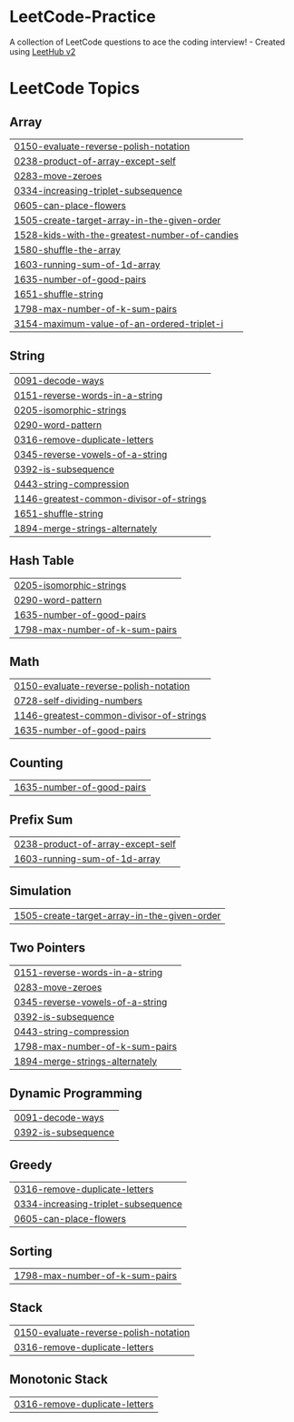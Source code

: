 # LeetCode-Practice
A collection of LeetCode questions to ace the coding interview! - Created using [LeetHub v2](https://github.com/arunbhardwaj/LeetHub-2.0)

<!---LeetCode Topics Start-->
# LeetCode Topics
## Array
|  |
| ------- |
| [0150-evaluate-reverse-polish-notation](https://github.com/kvskranthi/LeetCode-Practice/tree/master/0150-evaluate-reverse-polish-notation) |
| [0238-product-of-array-except-self](https://github.com/kvskranthi/LeetCode-Practice/tree/master/0238-product-of-array-except-self) |
| [0283-move-zeroes](https://github.com/kvskranthi/LeetCode-Practice/tree/master/0283-move-zeroes) |
| [0334-increasing-triplet-subsequence](https://github.com/kvskranthi/LeetCode-Practice/tree/master/0334-increasing-triplet-subsequence) |
| [0605-can-place-flowers](https://github.com/kvskranthi/LeetCode-Practice/tree/master/0605-can-place-flowers) |
| [1505-create-target-array-in-the-given-order](https://github.com/kvskranthi/LeetCode-Practice/tree/master/1505-create-target-array-in-the-given-order) |
| [1528-kids-with-the-greatest-number-of-candies](https://github.com/kvskranthi/LeetCode-Practice/tree/master/1528-kids-with-the-greatest-number-of-candies) |
| [1580-shuffle-the-array](https://github.com/kvskranthi/LeetCode-Practice/tree/master/1580-shuffle-the-array) |
| [1603-running-sum-of-1d-array](https://github.com/kvskranthi/LeetCode-Practice/tree/master/1603-running-sum-of-1d-array) |
| [1635-number-of-good-pairs](https://github.com/kvskranthi/LeetCode-Practice/tree/master/1635-number-of-good-pairs) |
| [1651-shuffle-string](https://github.com/kvskranthi/LeetCode-Practice/tree/master/1651-shuffle-string) |
| [1798-max-number-of-k-sum-pairs](https://github.com/kvskranthi/LeetCode-Practice/tree/master/1798-max-number-of-k-sum-pairs) |
| [3154-maximum-value-of-an-ordered-triplet-i](https://github.com/kvskranthi/LeetCode-Practice/tree/master/3154-maximum-value-of-an-ordered-triplet-i) |
## String
|  |
| ------- |
| [0091-decode-ways](https://github.com/kvskranthi/LeetCode-Practice/tree/master/0091-decode-ways) |
| [0151-reverse-words-in-a-string](https://github.com/kvskranthi/LeetCode-Practice/tree/master/0151-reverse-words-in-a-string) |
| [0205-isomorphic-strings](https://github.com/kvskranthi/LeetCode-Practice/tree/master/0205-isomorphic-strings) |
| [0290-word-pattern](https://github.com/kvskranthi/LeetCode-Practice/tree/master/0290-word-pattern) |
| [0316-remove-duplicate-letters](https://github.com/kvskranthi/LeetCode-Practice/tree/master/0316-remove-duplicate-letters) |
| [0345-reverse-vowels-of-a-string](https://github.com/kvskranthi/LeetCode-Practice/tree/master/0345-reverse-vowels-of-a-string) |
| [0392-is-subsequence](https://github.com/kvskranthi/LeetCode-Practice/tree/master/0392-is-subsequence) |
| [0443-string-compression](https://github.com/kvskranthi/LeetCode-Practice/tree/master/0443-string-compression) |
| [1146-greatest-common-divisor-of-strings](https://github.com/kvskranthi/LeetCode-Practice/tree/master/1146-greatest-common-divisor-of-strings) |
| [1651-shuffle-string](https://github.com/kvskranthi/LeetCode-Practice/tree/master/1651-shuffle-string) |
| [1894-merge-strings-alternately](https://github.com/kvskranthi/LeetCode-Practice/tree/master/1894-merge-strings-alternately) |
## Hash Table
|  |
| ------- |
| [0205-isomorphic-strings](https://github.com/kvskranthi/LeetCode-Practice/tree/master/0205-isomorphic-strings) |
| [0290-word-pattern](https://github.com/kvskranthi/LeetCode-Practice/tree/master/0290-word-pattern) |
| [1635-number-of-good-pairs](https://github.com/kvskranthi/LeetCode-Practice/tree/master/1635-number-of-good-pairs) |
| [1798-max-number-of-k-sum-pairs](https://github.com/kvskranthi/LeetCode-Practice/tree/master/1798-max-number-of-k-sum-pairs) |
## Math
|  |
| ------- |
| [0150-evaluate-reverse-polish-notation](https://github.com/kvskranthi/LeetCode-Practice/tree/master/0150-evaluate-reverse-polish-notation) |
| [0728-self-dividing-numbers](https://github.com/kvskranthi/LeetCode-Practice/tree/master/0728-self-dividing-numbers) |
| [1146-greatest-common-divisor-of-strings](https://github.com/kvskranthi/LeetCode-Practice/tree/master/1146-greatest-common-divisor-of-strings) |
| [1635-number-of-good-pairs](https://github.com/kvskranthi/LeetCode-Practice/tree/master/1635-number-of-good-pairs) |
## Counting
|  |
| ------- |
| [1635-number-of-good-pairs](https://github.com/kvskranthi/LeetCode-Practice/tree/master/1635-number-of-good-pairs) |
## Prefix Sum
|  |
| ------- |
| [0238-product-of-array-except-self](https://github.com/kvskranthi/LeetCode-Practice/tree/master/0238-product-of-array-except-self) |
| [1603-running-sum-of-1d-array](https://github.com/kvskranthi/LeetCode-Practice/tree/master/1603-running-sum-of-1d-array) |
## Simulation
|  |
| ------- |
| [1505-create-target-array-in-the-given-order](https://github.com/kvskranthi/LeetCode-Practice/tree/master/1505-create-target-array-in-the-given-order) |
## Two Pointers
|  |
| ------- |
| [0151-reverse-words-in-a-string](https://github.com/kvskranthi/LeetCode-Practice/tree/master/0151-reverse-words-in-a-string) |
| [0283-move-zeroes](https://github.com/kvskranthi/LeetCode-Practice/tree/master/0283-move-zeroes) |
| [0345-reverse-vowels-of-a-string](https://github.com/kvskranthi/LeetCode-Practice/tree/master/0345-reverse-vowels-of-a-string) |
| [0392-is-subsequence](https://github.com/kvskranthi/LeetCode-Practice/tree/master/0392-is-subsequence) |
| [0443-string-compression](https://github.com/kvskranthi/LeetCode-Practice/tree/master/0443-string-compression) |
| [1798-max-number-of-k-sum-pairs](https://github.com/kvskranthi/LeetCode-Practice/tree/master/1798-max-number-of-k-sum-pairs) |
| [1894-merge-strings-alternately](https://github.com/kvskranthi/LeetCode-Practice/tree/master/1894-merge-strings-alternately) |
## Dynamic Programming
|  |
| ------- |
| [0091-decode-ways](https://github.com/kvskranthi/LeetCode-Practice/tree/master/0091-decode-ways) |
| [0392-is-subsequence](https://github.com/kvskranthi/LeetCode-Practice/tree/master/0392-is-subsequence) |
## Greedy
|  |
| ------- |
| [0316-remove-duplicate-letters](https://github.com/kvskranthi/LeetCode-Practice/tree/master/0316-remove-duplicate-letters) |
| [0334-increasing-triplet-subsequence](https://github.com/kvskranthi/LeetCode-Practice/tree/master/0334-increasing-triplet-subsequence) |
| [0605-can-place-flowers](https://github.com/kvskranthi/LeetCode-Practice/tree/master/0605-can-place-flowers) |
## Sorting
|  |
| ------- |
| [1798-max-number-of-k-sum-pairs](https://github.com/kvskranthi/LeetCode-Practice/tree/master/1798-max-number-of-k-sum-pairs) |
## Stack
|  |
| ------- |
| [0150-evaluate-reverse-polish-notation](https://github.com/kvskranthi/LeetCode-Practice/tree/master/0150-evaluate-reverse-polish-notation) |
| [0316-remove-duplicate-letters](https://github.com/kvskranthi/LeetCode-Practice/tree/master/0316-remove-duplicate-letters) |
## Monotonic Stack
|  |
| ------- |
| [0316-remove-duplicate-letters](https://github.com/kvskranthi/LeetCode-Practice/tree/master/0316-remove-duplicate-letters) |
<!---LeetCode Topics End-->